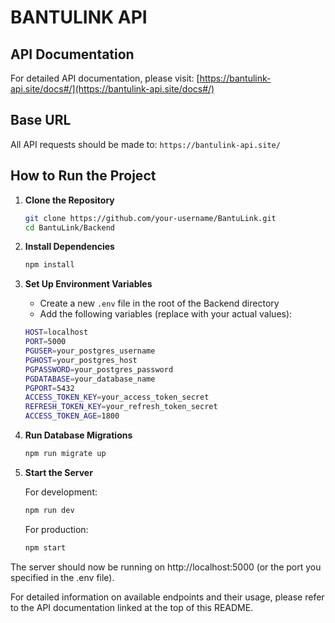 # BANTULINK API

## API Documentation

For detailed API documentation, please visit:
[https://bantulink-api.site/docs#/](https://bantulink-api.site/docs#/)

## Base URL

All API requests should be made to:
`https://bantulink-api.site/`

## How to Run the Project

1.  **Clone the Repository**
    ```bash
    git clone https://github.com/your-username/BantuLink.git
    cd BantuLink/Backend
    ```
2.  **Install Dependencies**

    ```bash
    npm install
    ```

3.  **Set Up Environment Variables**

    - Create a new `.env` file in the root of the Backend directory
    - Add the following variables (replace with your actual values):

    ```bash
    HOST=localhost
    PORT=5000
    PGUSER=your_postgres_username
    PGHOST=your_postgres_host
    PGPASSWORD=your_postgres_password
    PGDATABASE=your_database_name
    PGPORT=5432
    ACCESS_TOKEN_KEY=your_access_token_secret
    REFRESH_TOKEN_KEY=your_refresh_token_secret
    ACCESS_TOKEN_AGE=1800
    ```

4.  **Run Database Migrations**

    ```bash
    npm run migrate up
    ```

5.  **Start the Server**

    For development:

    ```bash
    npm run dev
    ```

    For production:

    ```bash
    npm start
    ```

The server should now be running on http://localhost:5000 (or the port you specified in the .env file).

For detailed information on available endpoints and their usage, please refer to the API documentation linked at the top of this README.
